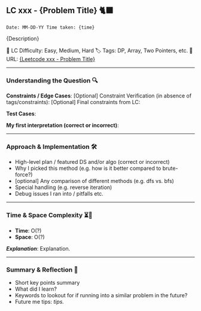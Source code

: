 ## LC xxx - {Problem Title} 🐈‍⬛

`Date: MM-DD-YY Time taken: {time}`

{Description}

🧩 LC Difficulty: Easy, Medium, Hard
🏷️ Tags: DP, Array, Two Pointers, etc.
🔗 URL: [{Leetcode xxx - Problem Title}](link)

---

### Understanding the Question 🔍

**Constraints / Edge Cases**:
[Optional] Constraint Verification (in absence of tags/constraints):
[Optional] Final constraints from LC:

**Test Cases**:

**My first interpretation (correct or incorrect)**:

---

### Approach & Implementation 🛠️

- High-level plan / featured DS and/or algo (correct or incorrect)
- Why I picked this method (e.g. how is it better compared to brute-force?)
- [optional] Any comparison of different methods (e.g. dfs vs. bfs)
- Special handling (e.g. reverse iteration)
- Debug issues I ran into / pitfalls etc.

---

### Time & Space Complexity ⏳🌌

- **Time**: O(?)
- **Space**: O(?)

**_Explanation_**:
Explanation.

---

### Summary & Reflection 💭

- Short key points summary
- What did I learn?
- Keywords to lookout for if running into a similar problem in the future?
- Future me tips: _tips._
